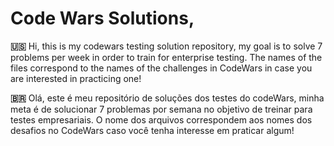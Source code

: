 # Code Wars Solutions,

**🇺🇸** Hi, this is my codewars testing solution repository, my goal is to solve 7 problems per week in order to train for enterprise testing. The names of the files correspond to the names of the challenges in CodeWars in case you are interested in practicing one!

**🇧🇷** Olá, este é meu repositório de soluções dos testes do codeWars, minha meta é de solucionar 7 problemas por semana no objetivo de treinar para testes empresariais. O nome dos arquivos correspondem aos nomes dos desafios no CodeWars caso você tenha interesse em praticar algum!
